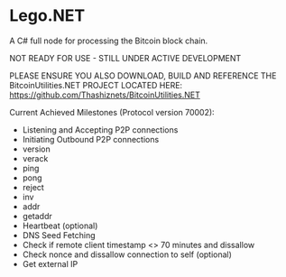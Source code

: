 # Lego.NET
A C# full node for processing the Bitcoin block chain.

NOT READY FOR USE - STILL UNDER ACTIVE DEVELOPMENT

PLEASE ENSURE YOU ALSO DOWNLOAD, BUILD AND REFERENCE THE BitcoinUtilities.NET PROJECT LOCATED HERE: https://github.com/Thashiznets/BitcoinUtilities.NET 

Current Achieved Milestones (Protocol version 70002):

* Listening and Accepting P2P connections
* Initiating Outbound P2P connections
* version
* verack
* ping
* pong
* reject
* inv
* addr
* getaddr
* Heartbeat (optional)
* DNS Seed Fetching
* Check if remote client timestamp <> 70 minutes and dissallow
* Check nonce and dissallow connection to self (optional)
* Get external IP
